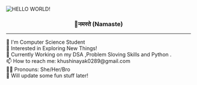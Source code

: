 ![HELLO WORLD!](https://user-images.githubusercontent.com/107036687/178722466-0f543396-d96b-4744-a87f-f5789740d03e.gif)
<p align="center">
<h3 align ="center"><b>🙏नमस्ते (Namaste)</b></h3>

</p>
<hr>
👋 I'm Computer Science Student<br> 
👀 Interested in Exploring New Things! <br>
🌱 Currently Working on my DSA ,Problem Sloving Skills and Python .<br>
📫 How to reach me: khushinayak0289@gmail.com <br>
👩‍💻 Pronouns: She/Her/Bro<br>
🐢 Will update some fun stuff later!
